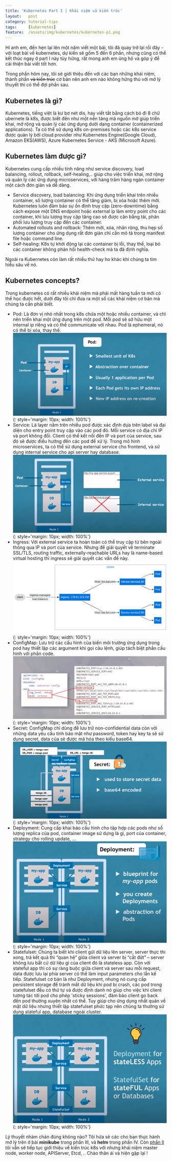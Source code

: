 ```yaml
---
title: 'Kubernetes Part I | Khái niệm và kiến trúc'
layout:   post
category: tutorial-tips
tags:     [kubernetes]
feature:  /assets/img/kubernetes/kubernetes-p1.png
---
```


Hí anh em, đến hẹn lại lên một năm viết một bài, tôi đã quay trở lại rồi đây - với loạt bài về kubernetes,
dự kiến sẽ gồm 5 đến 6 phần, nhưng cũng có thể kết thúc ngay ở part I này tùy hứng, rất mong anh em ủng hộ và góp 
ý để cải thiện bài viết tốt hơn.

<!--more-->

Trong phần hôm nay, tôi sẽ giới thiệu đến với các bạn những khái niệm, thành phần <s>và kiến trúc</s> cơ bản nên anh em nào không hứng thú
với mớ lý thuyết thì có thể đợi phần sau.

## Kubernetes là gì?
Kubernetes, tiếng việt là kư bơ nét dis, hay viết tắt bằng cách bỏ đi 8 chữ ubernete là k8s, được biết đến như
một nền tảng mã nguồn mở giúp triển khai, mở rộng và quản lý các ứng dụng dưới dạng container (containerized applications).
Ta có thể sử dụng k8s on-premises hoặc các k8s service được quản lý bởi cloud provider như Kubernetes Engine(Google Cloud),
Amazon EKS(AWS), Azure Kubernetes Service - AKS (Microsoft Azure).

## Kubernetes làm được gì?
Kubernetes cung cấp nhiều tính năng như service discovery, load balancing, rollout, rollback, self-healing,.. giúp cho
việc triển khai, mở rộng và quản lý các ứng dụng microservices, với hàng trăm hàng ngàn container một cách đơn giản và dễ dàng.
- Service discovery, load balancing: Khi ứng dụng triển khai trên nhiều container, số lượng container có thể tăng giảm,
  bị xóa hoặc thêm mới. Kubernetes luôn đảm bảo sự ổn định truy cập (zero-downtime) bằng cách expose một DNS endpoint hoặc external ip 
  làm entry point cho các container, khi lưu lượng truy cập tăng cao sẽ được cân bằng tải, phân phối lưu lượng truy cập đến các container.
- Automated rollouts and rollback: Thêm mới, xóa, nhân rộng, thu hẹp số lượng container cho ứng dụng rất đơn giản chỉ cần mô tả 
  trong manifest file hoặc command line.
- Self-healing: K8s tự khởi động lại các container bị lỗi, thay thế, loại bỏ các container không phản hồi health-check mà ta đã
định nghĩa.
  
Ngoài ra Kubernetes còn làm rất nhiều thứ hay ho khác khi chúng ta tìm hiểu sâu về nó. 

## Kubernetes concepts?
Trong kubernetes có rất nhiều khái niệm mà phải mất hàng tuần ta mới có thể học được hết, dưới đây tôi chỉ đưa ra một số 
các khái niệm cơ bản mà chúng ta cần phải biết.
* Pod: Là đơn vị nhỏ nhất trong k8s chứa một hoặc nhiều container, và chỉ nên triển khai một ứng dụng trên một pod. Mỗi 
  pod sẽ sở hữu một internal ip riêng và có thể communicate với nhau. Pod là ephemeral, nó có thể bị xóa, thay thế.
  ![](/assets/img/kubernetes/k8s-pod.png){: style='margin: 10px; width: 100%'}
* Service: Là layer nằm trên nhiều pod được xác định dựa trên label và đại diện cho entry point truy cập vào các pod đó.  Mỗi service 
  có địa chỉ IP và port không đổi. Client có thể kết nối đến IP và port của service, sau đó sẽ được điều hướng đến các pod để xử lý.
  Trong mô hình microservices, ta có thể sử dụng external service cho frontend, và sử dụng internal service cho api server hay database.
  ![](/assets/img/kubernetes/k8s-svc.png){: style='margin: 10px; width: 100%'}
* Ingress: Với external service ta hoàn toàn có thể truy cập từ bên ngoài thông qua IP và port của service. Nhưng để giải 
  quyết về terminate SSL/TLS, routing traffic, externally-reachable URLs hay là name-based virtual hosting thì ingress sẽ
  giải quyết các vấn đề này.
  ![](/assets/img/kubernetes/k8s-ing.png){: style='margin: 10px; width: 100%'}
* ConfigMap: Lưu trữ các cấu hình của biến môi trường ứng dụng trong pod hay thiết lập các argument khi gọi câu lệnh,
  giúp tách biệt phần cấu hình với phần code.
  ![](/assets/img/kubernetes/k8s-cfm.png){: style='margin: 10px; width: 100%'}
* Secret: ConfigMap chỉ dùng để lưu trữ non-confidential data còn với những data yêu cầu tính bảo mật như password, token hay key
  ta sẽ sử dụng secret, data của sẽ được mã hóa theo kiểu base64.
  ![](/assets/img/kubernetes/k8s-secret.png){: style='margin: 10px; width: 100%'}
* Deployment: Cung cấp khai báo cấu hình cho tập hợp các pods như số lượng replica của pod, container image sử dựng là gì, port của
  container, strategy cho rolling update, ...
  ![](/assets/img/kubernetes/k8s-deploy.png){: style='margin: 10px; width: 100%'}
* Statefulset: Chúng ta biết khi client gửi dữ liệu lên server, server thực thi xong, trả kết quả thì “quan hệ” giữa client và server bị “cắt đứt” – server 
  không lưu bất cứ dữ liệu gì của client đó là stateless app. Còn với stateful app thì có sự ràng buộc giữa client và server sau mỗi request,
  data được lưu lại phía server có thể làm input parameters cho lần kế tiếp. Statefulset cơ bản là như Deployment, nhưng nó cung cấp persistent storage để tránh
  mất dữ liệu khi pod bị crash, các pod trong statefulset đều có thứ tự và được định danh nó giúp cho việc khi client tương tác
  tới pod cho phép 'sticky sessions', đảm bảo client go back đến pod thường xuyên nhất có thể. Tuy giúp cho ứng dụng nhất
  quán về mặt dữ liệu nhưng thiết lập statefulset phức tạp nên chúng ta thường sử dụng stateful app, database ngoài cluster.
  ![](/assets/img/kubernetes/k8s-statefulset.png){: style='margin: 10px; width: 100%'}
  
Lý thuyết nhàm chán đúng không nào? Tôi hứa sẽ các cho bạn thực hành mớ lý trên ở bài **minikube** trong phần III, và **helm** trong phần IV.
Còn [phần II](https://blog.thiennk.net/2021-08-08/kubernetes-basic-p2.html) tôi vẫn sẽ tiếp tục giới thiệu về kiến trúc k8s với nhưng khái niệm master node, worker node, APIServer, Etcd, .. 
Chào thân ái và hiện gặp lại !

